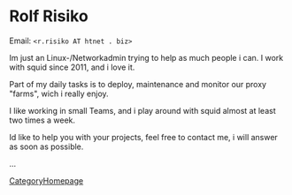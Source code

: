 # Rolf Risiko

Email: `<r.risiko AT htnet . biz>`

Im just an Linux-/Networkadmin trying to help as much people i can. I
work with squid since 2011, and i love it.

Part of my daily tasks is to deploy, maintenance and monitor our proxy
"farms", wich i really enjoy.

I like working in small Teams, and i play around with squid almost at
least two times a week.

Id like to help you with your projects, feel free to contact me, i will
answer as soon as possible.

...

[CategoryHomepage](/CategoryHomepage#)
